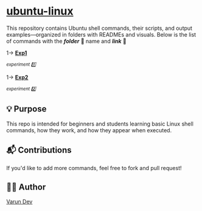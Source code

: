 # <ins>ubuntu-linux</ins>
This repository contains Ubuntu shell commands, their scripts, and output examples—organized in folders with READMEs and visuals.
Below is the list of commands with the ***folder*** 📂 name and ***link*** 🔗 

1-> [__<ins>Exp1</ins>__](https://github.com/varundevs/ubuntu-linux/tree/main/exp1)

<sub>*experiment 1️⃣*</sub>

1-> [__<ins>Exp2</ins>__](https://github.com/varundevs/ubuntu-linux/tree/main/exp2)

<sub>*experiment 2️⃣*</sub>

## 💡 Purpose

This repo is intended for beginners and students learning basic Linux shell commands, how they work, and how they appear when executed.

## 📬 Contributions

If you'd like to add more commands, feel free to fork and pull request!

## 🧑‍💻 Author

[Varun Dev](https://github.com/varundevs)
